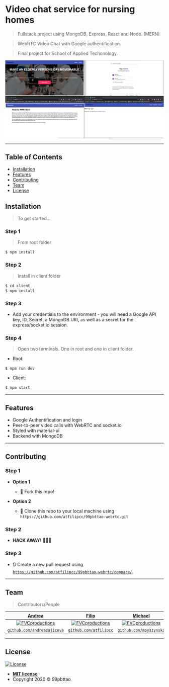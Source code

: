 # Video chat service for nursing homes

> Fullstack project using MongoDB, Express, React and Node. (MERN)

> WebRTC Video Chat with Google authentification.

> Final project for School of Applied Techonology.

![Alt text](./readme/showcase.png?raw=true 'showcase')

---

## Table of Contents

- [Installation](#installation)
- [Features](#Features)
- [Contributing](#Contributing)
- [Team](#team)
- [License](#license)

## Installation

> To get started...

### Step 1

> From root folder

```shell
$ npm install
```

### Step 2

> Install in client folder

```shell
$ cd client
$ npm install
```

### Step 3

- Add your credentials to the environment - you will need a Google API key, ID, Secret, a MongoDB URI, as well as a secret for the express/socket.io session.

### Step 4

> Open two terminals. One in root and one in client folder.

- Root:

```shell
$ npm run dev
```

- Client:

```shell
$ npm start
```

---

## Features

- Google Authentification and login
- Peer-to-peer video calls with WebRTC and socket.io
- Styled with material-ui
- Backend with MongoDB

---

## Contributing

### Step 1

- **Option 1**

  - 🍴 Fork this repo!

- **Option 2**
  - 👯 Clone this repo to your local machine using `https://github.com/atfilipcc/99pbttao-webrtc.git`

### Step 2

- **HACK AWAY!** 🔨🔨🔨

### Step 3

- 🔃 Create a new pull request using <a href="https://github.com/atfilipcc/99pbttao-webrtc/compare/" target="_blank">`https://github.com/atfilipcc/99pbttao-webrtc/compare/`</a>.

---

## Team

> Contributors/People

|                     <a href="https://www.linkedin.com/in/andreazajicova/" target="_blank">**Andrea**</a>                      |                      <a href="https://www.linkedin.com/in/filipcordas/" target="_blank">**Filip**</a>                      |                     <a href="https://www.linkedin.com/in/michalpyszynski/" target="_blank">**Michael**</a>                     | <a href="https://www.linkedin.com/in/njaal-wiik/" target="_blank">**Njål**</a>                                            |
| :---------------------------------------------------------------------------------------------------------------------------: | :------------------------------------------------------------------------------------------------------------------------: | :----------------------------------------------------------------------------------------------------------------------------: | ------------------------------------------------------------------------------------------------------------------------- |
| [![FVCproductions](https://avatars2.githubusercontent.com/u/35815182?v=3&s=200)](https://www.linkedin.com/in/andreazajicova/) | [![FVCproductions](https://avatars1.githubusercontent.com/u/49952488?v=3&s=200)](https://www.linkedin.com/in/filipcordas/) | [![FVCproductions](https://avatars0.githubusercontent.com/u/47743648?v=3&s=200)](https://www.linkedin.com/in/michalpyszynski/) | [![FVCproductions](https://avatars1.githubusercontent.com/u/44666640?v=3&s=200)](https://www.linkedin.com/in/njaal-wiik/) |
|                  <a href="https://github.com/andreazajicova" target="_blank">`github.com/andreazajicova`</a>                  |                     <a href="https://github.com/atfilipcc" target="_blank">`github.com/atfilipcc`</a>                      |                      <a href="https://github.com/mpyszynski" target="_blank">`github.com/mpyszynski`</a>                       | <a href="https://github.com/NjaalWiik" target="_blank">`github.com/NjaalWiik`</a>                                         |

---

## License

[![License](http://img.shields.io/:license-mit-blue.svg?style=flat-square)](http://badges.mit-license.org)

- **[MIT license](http://opensource.org/licenses/mit-license.php)**
- Copyright 2020 © 99pbttao
